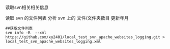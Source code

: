 
读取svn相关相关信息

读取 svn 的文件列表 分析 svn 上的 文件/文件夹数目 更新年月


    ##获取文件列表
	svn info -R  --xml  https://github.com/xy2401/local_test_svn_apache_websites_logging.git > local_test_svn_apache_websites_logging.xml

